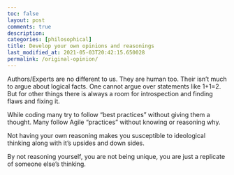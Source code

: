 ```yaml
---
toc: false
layout: post
comments: true
description:
categories: [philosophical]
title: Develop your own opinions and reasonings
last_modified_at: 2021-05-03T20:42:15.650028
permalink: /original-opinion/
---
```


Authors/Experts are no different to us. They are human too. Their isn’t much to argue about logical facts. One cannot argue over statements like 1+1=2. But for other things there is always a room for introspection and finding flaws and fixing it.

While coding many try to follow “best practices” without giving them a thought. Many follow Agile “practices” without knowing or reasoning why.

Not having your own reasoning makes you susceptible to ideological thinking along with it’s upsides and down sides.

By not reasoning yourself, you are not being unique, you are just a replicate of someone else’s thinking.